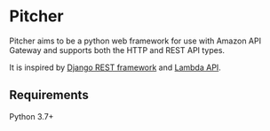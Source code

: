 # Pitcher

Pitcher aims to be a python web framework for use with Amazon API Gateway and supports both the HTTP and REST API types.

It is inspired by [Django REST framework](https://www.django-rest-framework.org/) and [Lambda API](https://github.com/jeremydaly/lambda-api).

## Requirements

Python 3.7+